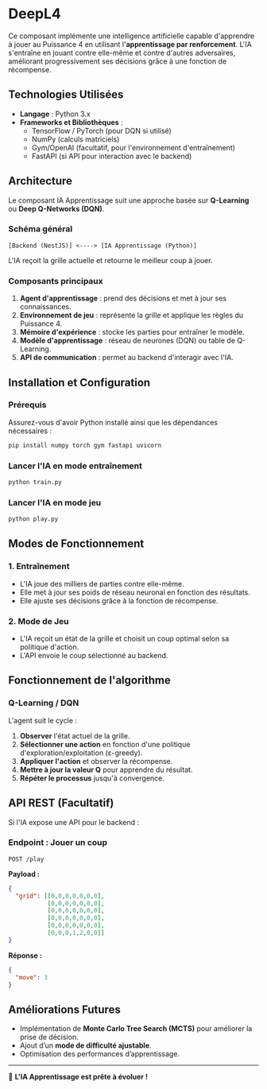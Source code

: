 # DeepL4

Ce composant implémente une intelligence artificielle capable d'apprendre à jouer au Puissance 4 en utilisant l'**apprentissage par renforcement**. L'IA s'entraîne en jouant contre elle-même et contre d'autres adversaires, améliorant progressivement ses décisions grâce à une fonction de récompense.

## **Technologies Utilisées**
- **Langage** : Python 3.x
- **Frameworks et Bibliothèques** :
  - TensorFlow / PyTorch (pour DQN si utilisé)
  - NumPy (calculs matriciels)
  - Gym/OpenAI (facultatif, pour l'environnement d'entraînement)
  - FastAPI (si API pour interaction avec le backend)

## **Architecture**
Le composant IA Apprentissage suit une approche basée sur **Q-Learning** ou **Deep Q-Networks (DQN)**.

### **Schéma général**
```plaintext
[Backend (NestJS)] <----> [IA Apprentissage (Python)]
```
L'IA reçoit la grille actuelle et retourne le meilleur coup à jouer.

### **Composants principaux**
1. **Agent d'apprentissage** : prend des décisions et met à jour ses connaissances.
2. **Environnement de jeu** : représente la grille et applique les règles du Puissance 4.
3. **Mémoire d'expérience** : stocke les parties pour entraîner le modèle.
4. **Modèle d'apprentissage** : réseau de neurones (DQN) ou table de Q-Learning.
5. **API de communication** : permet au backend d'interagir avec l'IA.

## **Installation et Configuration**
### **Prérequis**
Assurez-vous d'avoir Python installé ainsi que les dépendances nécessaires :
```bash
pip install numpy torch gym fastapi uvicorn
```

### **Lancer l'IA en mode entraînement**
```bash
python train.py
```

### **Lancer l'IA en mode jeu**
```bash
python play.py
```

## **Modes de Fonctionnement**
### **1. Entraînement**
- L'IA joue des milliers de parties contre elle-même.
- Elle met à jour ses poids de réseau neuronal en fonction des résultats.
- Elle ajuste ses décisions grâce à la fonction de récompense.

### **2. Mode de Jeu**
- L'IA reçoit un état de la grille et choisit un coup optimal selon sa politique d'action.
- L'API envoie le coup sélectionné au backend.

## **Fonctionnement de l'algorithme**
### **Q-Learning / DQN**
L'agent suit le cycle :
1. **Observer** l'état actuel de la grille.
2. **Sélectionner une action** en fonction d'une politique d'exploration/exploitation (ε-greedy).
3. **Appliquer l'action** et observer la récompense.
4. **Mettre à jour la valeur Q** pour apprendre du résultat.
5. **Répéter le processus** jusqu'à convergence.

## **API REST (Facultatif)**
Si l'IA expose une API pour le backend :
### **Endpoint : Jouer un coup**
```http
POST /play
```
**Payload :**
```json
{
  "grid": [[0,0,0,0,0,0,0],
           [0,0,0,0,0,0,0],
           [0,0,0,0,0,0,0],
           [0,0,0,0,0,0,0],
           [0,0,0,0,0,0,0],
           [0,0,0,1,2,0,0]]
}
```
**Réponse :**
```json
{
  "move": 3
}
```

## **Améliorations Futures**
- Implémentation de **Monte Carlo Tree Search (MCTS)** pour améliorer la prise de décision.
- Ajout d’un **mode de difficulté ajustable**.
- Optimisation des performances d’apprentissage.

---

🚀 **L'IA Apprentissage est prête à évoluer !**

